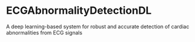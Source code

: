 # ECGAbnormalityDetectionDL
A deep learning-based system for robust and accurate detection of cardiac abnormalities from ECG signals
